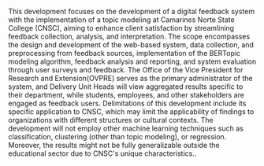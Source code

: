 This development focuses on the development of a digital feedback system with
the implementation of a topic modeling at Camarines Norte State College (CNSC),
aiming to enhance client satisfaction by streamlining feedback collection, analysis, and
interpretation. The scope encompasses the design and development of the web-based
system, data collection, and preprocessing from feedback sources, implementation of
the BERTopic modeling algorithm, feedback analysis and reporting, and system
evaluation through user surveys and feedback. The Office of the Vice President for
Research and Extension(OVPRE) serves as the primary administrator of the system,
and Delivery Unit Heads will view aggregated results specific to their department, while
students, employees, and other stakeholders are engaged as feedback users.
Delimitations of this development include its specific application to CNSC, which
may limit the applicability of findings to organizations with different structures or cultural
contexts. The development will not employ other machine learning techniques such as
classification, clustering (other than topic modeling), or regression. Moreover, the
results might not be fully generalizable outside the educational sector due to CNSC's
unique characteristics..
